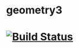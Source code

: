 # geometry3
# [![Build Status](https://travis-ci.org/JohnSmith-tech/geomerty3.svg?branch=master)](https://travis-ci.org/JohnSmith-tech/geomerty3)

